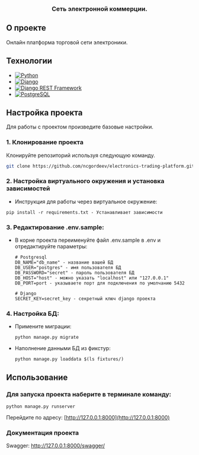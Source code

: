 <h3 align="center">Сеть электронной коммерции.</h3>

## О проекте

Онлайн платформа торговой сети электроники.

## Технологии

- [![Python](https://img.shields.io/badge/Python-092E20?style=flat&logo=Python)](https://www.python.org/)
- [![Django](https://img.shields.io/badge/Django-092E20?style=flat&logo=Django)](https://www.djangoproject.com/)
- [![Django REST Framework](https://img.shields.io/badge/Django%20REST%20Framework-092E20?style=flat)](https://www.django-rest-framework.org/)
- [![PostgreSQL](https://img.shields.io/badge/PostgreSQL-092E20?style=flat&logo=PostgreSQL)](https://www.postgresql.org/)

## Настройка проекта

Для работы с проектом произведите базовые настройки.

### 1. Клонирование проекта

Клонируйте репозиторий используя следующую команду.

  ```sh
  git clone https://github.com/ncgordeev/electronics-trading-platform.git
  ```

### 2. Настройка виртуального окружения и установка зависимостей

- Инструкция для работы через виртуальное окружение:

```text
pip install -r requirements.txt - Устанавливает зависимости
```

### 3. Редактирование .env.sample:

- В корне проекта переименуйте файл .env.sample в .env и отредактируйте параметры:
    ```text
    # Postgresql
    DB_NAME="db_name" - название вашей БД
    DB_USER="postgres" - имя пользователя БД
    DB_PASSWORD="secret" - пароль пользователя БД
    DB_HOST="host" - можно указать "localhost" или "127.0.0.1"
    DB_PORT=port - указываете порт для подключения по умолчанию 5432
    
    # Django
    SECRET_KEY=secret_key - секретный ключ django проекта

### 4. Настройка БД:

- Примените миграции:
  ```text
  python manage.py migrate
  ```
- Наполнение данными БД из фикстур:
  ```text
  python manage.py loaddata $(ls fixtures/)
  ```

## Использование

### Для запуска проекта наберите в терминале команду:

  ```text
  python manage.py runserver
  ```

Перейдите по адресу: [http://127.0.0.1:8000](http://127.0.0.1:8000)


### Документация проекта

Swagger: http://127.0.0.1:8000/swagger/
